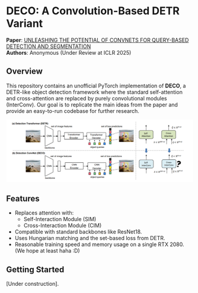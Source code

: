 # DECO: A Convolution-Based DETR Variant

**Paper**: [UNLEASHING THE POTENTIAL OF CONVNETS FOR QUERY-BASED DETECTION AND SEGMENTATION](#)  
**Authors**: Anonymous (Under Review at ICLR 2025)  

## Overview
This repository contains an unofficial PyTorch implementation of **DECO**, a DETR-like object detection framework where the standard self-attention and cross-attention are replaced by purely convolutional modules (InterConv). Our goal is to replicate the main ideas from the paper and provide an easy-to-run codebase for further research.

<p align="center">
<img src="docs/deco_arch.png" width="600">
</p>

## Features
- Replaces attention with:
  - Self-Interaction Module (SIM)
  - Cross-Interaction Module (CIM)
- Compatible with standard backbones like ResNet18.
- Uses Hungarian matching and the set-based loss from DETR.
- Reasonable training speed and memory usage on a single RTX 2080. (We hope at least haha :D)

## Getting Started

[Under construction].

